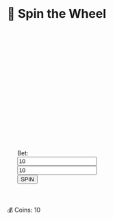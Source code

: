 <!DOCTYPE html>  
<html lang="en">  
<html lang="en">  
<head>  
<head>  
<meta charset="utf-8" />  
<meta charset="utf-8" />  
<title>Spin the Wheel — Fixed</title>  
<title>Spin the Wheel — Fixed</title>  
<style>  
<style>  
  body{  
    font-family: 'Segoe UI', Arial, sans-serif;  
    font-family: 'Segoe UI', Arial, sans-serif;  
    background: #0f0f18;  
    background: #0f0f18;  
    color: #fff;  
    color: #fff;  
    margin:0;  
    margin:0;  
    min-height:100vh;  
    min-height:100vh;  
    display:flex;  
    align-items:center;  
    justify-content:center;  
    justify-content:center;  
    flex-direction:column;  
    flex-direction:column;  
    gap:18px;  
  }  
  }  
  .wheel-container{ position: relative; width:500px; height:500px; }  
  #arrow{  
    position:absolute; left:50%; top:-5px; transform:translateX(-50%);  
    width:0;height:0;  
    border-left:18px solid transparent;  
    border-right:18px solid transparent;  
    border-top:28px solid #37106e;  
    z-index:10;  
  }  
  canvas{ border-radius:50%; border:8px solid #fff; display:block; }  
  canvas{ border-radius:50%; border:8px solid #fff; display:block; }  
  .controls{ display:flex; gap:10px; align-items:center; flex-direction:column; }  
  .controls{ display:flex; gap:10px; align-items:center; flex-direction:column; }  
  #spin { padding:10px 20px; font-size:16px; border-radius:8px; cursor:pointer; background:#28a745; color:white; border:none;}  
  input[type=number]{ padding:8px; width:110px; text-align:center; border-radius:6px; border:none; }  
  input[type=number]{ padding:8px; width:110px; text-align:center; border-radius:6px; border:none; }  
  #coins{ font-weight:600; margin-top:6px; }  
  button#reset{ background:#e74c3c; color:white; border:none; padding:6px 10px; border-radius:6px; cursor:pointer;}  
  button#reset{ background:#e74c3c; color:white; border:none; padding:6px 10px; border-radius:6px; cursor:pointer;}  
</style>  
</style>  
</head>  
</head>  
<body>  
<body>  
  <h1>🎡 Spin the Wheel</h1>  
  
  <div class="wheel-container">  
    <div id="arrow"></div>  
    <canvas id="wheel" width="500" height="500"></canvas>  
  </div>  
  </div>  
  
  <div class="controls">  
  <div class="controls">  
    <div>  
      <label>Bet: </label>  
      <input id="bet" type="number" min="1" value="10" />  
      <input id="bet" type="number" min="1" value="10" />  
      <button id="spin">SPIN</button>  
    </div>  
    <div id="coins">💰 Coins: <span id="coinCount">10</span></div>  
  </div>  
  
<script>  
<script>  
/* ---------------- CONFIG ---------------- */  
const outcomes = [  
const outcomes = [  
  "1.5x","0.5x","0.5x","1.1x","1.8x","10x","1.9x","Lose","Lose","1.7x",  
  "Lose","1x","Lose","1x","Lose","Lose","1.4x","Lose","Lose","1.2x",  
  "Lose","Lose","2.0x","5.0x","2.5x","1.3x","Lose","1.6x","0.5x","Lose",  
  "2.5x","Lose","0.75x","Lose","2.0x","Lose"  
];  
];  
  
const colors = [  
const colors = [  
  "#2ecc71","#3498db","#9b59b6","#f1c40f","#1abc9c","#84ff00","#16a085","#e74c3c","#e74c3c","#d35400",  
  "#2ecc71","#3498db","#9b59b6","#f1c40f","#1abc9c","#84ff00","#16a085","#e74c3c","#e74c3c","#d35400",  
  "#e74c3c","#f39c12","#e74c3c","#27ae60","#e74c3c","#e74c3c","#9b59b6","#e74c3c","#e74c3c","#f1c40f",  
  "#e74c3c","#f39c12","#e74c3c","#27ae60","#e74c3c","#e74c3c","#9b59b6","#e74c3c","#e74c3c","#f1c40f",  
  "#e74c3c","#e74c3c","#2980b9","#84ff00","#8e44ad","#2ecc71","#e74c3c","#1abc9c","#f39c12","#e74c3c",  
  "#27ae60","#e74c3c","#f1c40f","#e74c3c","#16a085","#e74c3c"  
  "#27ae60","#e74c3c","#f1c40f","#e74c3c","#16a085","#e74c3c"  
];  
];  
  
  
const canvas = document.getElementById('wheel');  
const ctx = canvas.getContext('2d');  
const spinBtn = document.getElementById('spin');  
const resetBtn = document.getElementById('reset');  
const resetBtn = document.getElementById('reset');  
const coinText = document.getElementById('coinCount');  
const betInput = document.getElementById('bet');  
const betInput = document.getElementById('bet');  
  
const cx = canvas.width/2, cy = canvas.height/2;  
const radius = canvas.width/2 - 8;  
const N = outcomes.length;  
const N = outcomes.length;  
const sliceDeg = 360 / N;  
const RAD = Math.PI/180;  
const RAD = Math.PI/180;  
  
/* ---------------- STORAGE ---------------- */  
/* ---------------- STORAGE ---------------- */  
let coins = parseInt(localStorage.getItem('coins')) || 100;  
let coins = parseInt(localStorage.getItem('coins')) || 100;  
coinText.textContent = coins;  
  
/* rotation in degrees (not normalized) */  
let rotationDeg = 0;  
let rotationDeg = 0;  
  
/* ---------------- DRAW ---------------- */  
/* ---------------- DRAW ---------------- */  
function drawWheel(rotDeg){  
function drawWheel(rotDeg){  
  ctx.clearRect(0,0,canvas.width,canvas.height);  
  ctx.save();  
  ctx.translate(cx,cy);  
  ctx.translate(cx,cy);  
  // IMPORTANT: rotate by (rotDeg - 90) so a rotationDeg that equals 0 places slice 0 to the top.  
  // IMPORTANT: rotate by (rotDeg - 90) so a rotationDeg that equals 0 places slice 0 to the top.  
  ctx.rotate((rotDeg - 90) * RAD);  
  ctx.rotate((rotDeg - 90) * RAD);  
  
  const slice = (2 * Math.PI) / N;  
  const slice = (2 * Math.PI) / N;  
  for(let i=0;i<N;i++){  
    const angle = i * slice;  
    // slice  
    // slice  
    ctx.beginPath();  
    ctx.moveTo(0,0);  
    ctx.arc(0,0,radius, angle, angle + slice);  
    ctx.arc(0,0,radius, angle, angle + slice);  
    ctx.closePath();  
    ctx.closePath();  
    ctx.fillStyle = colors[i % colors.length];  
    ctx.fill();  
    ctx.fill();  
    ctx.strokeStyle = "#111";  
    ctx.strokeStyle = "#111";  
    ctx.lineWidth = 2;  
    ctx.lineWidth = 2;  
    ctx.stroke();  
  
    // label: place at slice center, a bit out from center  
    // label: place at slice center, a bit out from center  
    ctx.save();  
    ctx.save();  
    ctx.rotate(angle + slice/2);  
    ctx.rotate(angle + slice/2);  
    ctx.translate(radius * 0.90, 0);  
    // rotate so text is upright relative to screen (this keeps top labels readable)  
    // rotate so text is upright relative to screen (this keeps top labels readable)  
    ctx.rotate(Math.PI/2);  
    ctx.rotate(Math.PI/2);  
    ctx.fillStyle = "white";  
    ctx.font = "bold 14px Arial";  
    ctx.textAlign = "center";  
    ctx.textAlign = "center";  
    ctx.textBaseline = "middle";  
    ctx.fillText(outcomes[i], 0, 0);  
    ctx.fillText(outcomes[i], 0, 0);  
    ctx.restore();  
  }  
  
  ctx.restore();  
  ctx.restore();  
}  
}  
  
// initial draw  
// initial draw  
drawWheel(rotationDeg);  
drawWheel(rotationDeg);  
  
/* ---------------- SPIN LOGIC (FIXED) ----------------  
/* ---------------- SPIN LOGIC (FIXED) ----------------  
   Key idea:  
   Key idea:  
   - slice center (measured from RIGHT, clockwise) = idx*sliceDeg + sliceDeg/2  
   - to place that center UNDER THE TOP ARROW after drawWheel (which rotates by rotDeg-90),  
   - to place that center UNDER THE TOP ARROW after drawWheel (which rotates by rotDeg-90),  
     compute baseRotationDeg = (360 - sliceCenterDeg) % 360  
     compute baseRotationDeg = (360 - sliceCenterDeg) % 360  
   - normalize current rotation, compute the minimal positive delta needed to reach baseRotation,  
     then add full spins so the wheel rotates many times.  
*/  
*/  
let spinning = false;  
let spinning = false;  
  
spinBtn.addEventListener('click', () => {  
spinBtn.addEventListener('click', () => {  
  if (spinning) return;  
  if (spinning) return;  
  
  const bet = Math.floor(Number(betInput.value));  
  if (!bet || bet <= 0) return alert("Enter a valid bet");  
  if (bet > coins) return alert("Not enough coins");  
  if (bet > coins) return alert("Not enough coins");  
  
  // consume bet immediately  
  // consume bet immediately  
  coins -= bet;  
  localStorage.setItem('coins', coins);  
  coinText.textContent = coins;  
  
  spinning = true;  
  
  // choose a random index (winning slice)  
  // choose a random index (winning slice)  
  const idx = Math.floor(Math.random() * N);  
  const idx = Math.floor(Math.random() * N);  
  const result = outcomes[idx];  
  
  // normalize current rotation to [0,360)  
  // normalize current rotation to [0,360)  
  const currentNorm = ((rotationDeg % 360) + 360) % 360;  
  const currentNorm = ((rotationDeg % 360) + 360) % 360;  
  
  // slice center measured from RIGHT, clockwise:  
  // slice center measured from RIGHT, clockwise:  
  const sliceCenterDeg = idx * sliceDeg + sliceDeg / 2;  
  
  // baseRotationDeg is rotationDeg value (0..360) that would place that slice center at top.  
  // derived from geometry (see explanation in chat): baseRotationDeg = 360 - sliceCenterDeg  
  const baseRotationDeg = (360 - sliceCenterDeg) % 360;  
  const baseRotationDeg = (360 - sliceCenterDeg) % 360;  
  
  // compute minimal positive delta from currentNorm to baseRotationDeg  
  // compute minimal positive delta from currentNorm to baseRotationDeg  
  const delta = (baseRotationDeg - currentNorm + 360) % 360;  
  const delta = (baseRotationDeg - currentNorm + 360) % 360;  
  
  // add several full spins so it rotates many times before stopping  
  // add several full spins so it rotates many times before stopping  
  const fullSpins = 6 + Math.floor(Math.random() * 5); // 6..10 spins  
  const targetRotation = rotationDeg + fullSpins * 360 + delta;  
  
  // animate from rotationDeg to targetRotation  
  const start = rotationDeg;  
  const start = rotationDeg;  
  const duration = 4200; // ms  
  const t0 = performance.now();  
  const t0 = performance.now();  
  
  function step(t){  
    const elapsed = t - t0;  
    const p = Math.min(elapsed / duration, 1);  
    // smooth ease out cubic  
    // smooth ease out cubic  
    const ease = 1 - Math.pow(1 - p, 3);  
    rotationDeg = start + (targetRotation - start) * ease;  
    drawWheel(rotationDeg);  
    if (p < 1) {  
      requestAnimationFrame(step);  
      requestAnimationFrame(step);  
    } else {  
      // snap and normalize to avoid precision buildup  
      rotationDeg = (baseRotationDeg + 360 * Math.floor(rotationDeg / 360));  
      rotationDeg = (baseRotationDeg + 360 * Math.floor(rotationDeg / 360));  
      // ensure rotationDeg normalized for future spins (keeps integer-ish)  
      // ensure rotationDeg normalized for future spins (keeps integer-ish)  
      rotationDeg = Math.round(rotationDeg * 1000) / 1000;  
      rotationDeg = Math.round(rotationDeg * 1000) / 1000;  
  
      // payout  
      let win = 0;  
      if (result !== "Lose") {  
      if (result !== "Lose") {  
        const mult = parseFloat(result.replace("x",""));  
        const mult = parseFloat(result.replace("x",""));  
        win = Math.floor(bet * mult);  
        win = Math.floor(bet * mult);  
        alert(`🎉 You won ${win} coins! (${result})`);  
        alert(`🎉 You won ${win} coins! (${result})`);  
      } else {  
        alert("😢 You lost your bet!");  
        alert("😢 You lost your bet!");  
      }  
      }  
      coins += win;  
      localStorage.setItem('coins', coins);  
      localStorage.setItem('coins', coins);  
      coinText.textContent = coins;  
      spinning = false;  
      spinning = false;  
    }  
    }  
  }  
  }  
  requestAnimationFrame(step);  
});  
  
/* Reset button */  
resetBtn.addEventListener('click', () => {  
resetBtn.addEventListener('click', () => {  
  coins = 100;  
  localStorage.setItem('coins', coins);  
  localStorage.setItem('coins', coins);  
  coinText.textContent = coins;  
  alert("Coins reset to 100");  
  alert("Coins reset to 100");  
});  
</script>  
</body>  
</body>  
</html>  
  
  
